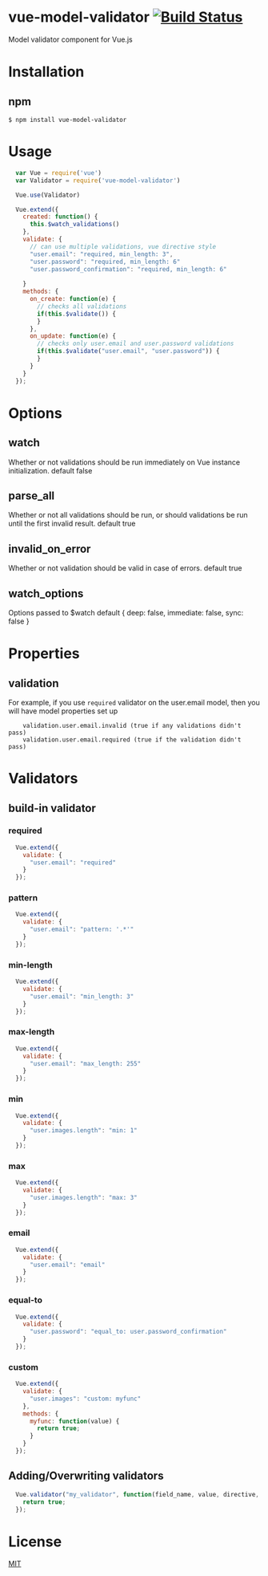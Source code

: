 # vue-model-validator [![Build Status](https://travis-ci.org/jhaesus/vue-model-validator.svg?branch=master)](https://travis-ci.org/jhaesus/vue-model-validator)

Model validator component for Vue.js

# Installation

## npm
```shell
$ npm install vue-model-validator
```

# Usage
```javascript
  var Vue = require('vue')
  var Validator = require('vue-model-validator')

  Vue.use(Validator)
```
```javascript
  Vue.extend({
    created: function() {
      this.$watch_validations()
    },
    validate: {
      // can use multiple validations, vue directive style
      "user.email": "required, min_length: 3",
      "user.password": "required, min_length: 6"
      "user.password_confirmation": "required, min_length: 6"
      
    }
    methods: {
      on_create: function(e) {
        // checks all validations
        if(this.$validate()) {
        }
      },
      on_update: function(e) {
        // checks only user.email and user.password validations
        if(this.$validate("user.email", "user.password")) {
        }
      }
    }
  });
```
# Options

## watch
Whether or not validations should be run immediately on Vue instance initialization.
default false

## parse_all
Whether or not all validations should be run, or should validations be run until the first invalid result.
default true

## invalid_on_error
Whether or not validation should be valid in case of errors.
default true

## watch_options
Options passed to $watch
default { deep: false, immediate: false, sync: false }

# Properties

## validation
For example, if you use `required` validator on the user.email model, then you will have model properties set up
```
    validation.user.email.invalid (true if any validations didn't pass)
    validation.user.email.required (true if the validation didn't pass)
```
# Validators

## build-in validator

### required
```javascript
  Vue.extend({
    validate: {
      "user.email": "required"
    }
  });
```

### pattern
```javascript
  Vue.extend({
    validate: {
      "user.email": "pattern: '.*'"
    }
  });
```

### min-length
```javascript
  Vue.extend({
    validate: {
      "user.email": "min_length: 3"
    }
  });
```

### max-length
```javascript
  Vue.extend({
    validate: {
      "user.email": "max_length: 255"
    }
  });
```

### min
```javascript
  Vue.extend({
    validate: {
      "user.images.length": "min: 1"
    }
  });
```

### max
```javascript
  Vue.extend({
    validate: {
      "user.images.length": "max: 3"
    }
  });
```

### email
```javascript
  Vue.extend({
    validate: {
      "user.email": "email"
    }
  });
```

### equal-to
```javascript
  Vue.extend({
    validate: {
      "user.password": "equal_to: user.password_confirmation"
    }
  });
```

### custom

```javascript
  Vue.extend({
    validate: {
      "user.images": "custom: myfunc"
    },
    methods: {
      myfunc: function(value) {
        return true;
      }
    }
  });
```

## Adding/Overwriting validators
```javascript
  Vue.validator("my_validator", function(field_name, value, directive, vm) {
    return true;
  });
```

# License

[MIT](http://opensource.org/licenses/MIT)

